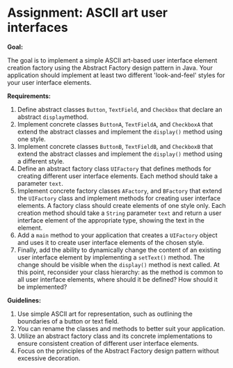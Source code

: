 # Assignment: ASCII art user interfaces

**Goal:**

The goal is to implement a simple ASCII art-based user interface element creation factory using the Abstract Factory design pattern in Java. Your application should implement at least two different 'look-and-feel' styles for your user interface elements.

**Requirements:**

1. Define abstract classes `Button`, `TextField`, and `Checkbox` that declare an abstract `display`method.
2. Implement concrete classes `ButtonA`, `TextFieldA`, and `CheckboxA` that extend the abstract classes and implement the `display()` method using one style.
3. Implement concrete classes `ButtonB`, `TextFieldB`, and `CheckboxB` that extend the abstract classes and implement the `display()` method using a different style.
4. Define an abstract factory class `UIFactory` that defines methods for creating different user interface elements. Each method should take a parameter `text`.
5. Implement concrete factory classes `AFactory`, and `BFactory` that extend the `UIFactory` class and implement methods for creating user interface elements. A factory class should create elements of one style only. Each creation method should take a `String` parameter `text` and return a user interface element of the appropriate type, showing the text in the element.
5. Add a `main` method to your application that creates a `UIFactory` object and uses it to create user interface elements of the chosen style.
6. Finally, add the ability to dynamically change the content of an existing user interface element by implementing a `setText()` method. The change should be visible when the `display()` method is next called. At this point, reconsider your class hierarchy: as the method is common to all user interface elements, where should it be defined? How should it be implemented?

**Guidelines:**

1. Use simple ASCII art for representation, such as outlining the boundaries of a button or text field.
2. You can rename the classes and methods to better suit your application.
2. Utilize an abstract factory class and its concrete implementations to ensure consistent creation of different user interface elements.
3. Focus on the principles of the Abstract Factory design pattern without excessive decoration.


